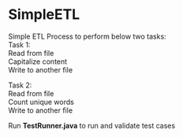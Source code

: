 # SimpleETL
Simple ETL Process to perform below two tasks:  
Task 1:  
Read from file  
Capitalize content  
Write to another file  

Task 2:  
Read from file  
Count unique words  
Write to another file  

Run <b>TestRunner.java</b> to run and validate test cases

